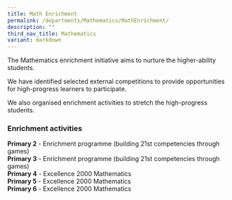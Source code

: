 ```yaml
---
title: Math Enrichment
permalink: /departments/Mathematics/MathEnrichment/
description: ""
third_nav_title: Mathematics
variant: markdown
---
```

The Mathematics enrichment initiative aims to nurture the higher-ability students.

We have identified selected external competitions to provide opportunities for high-progress learners to participate.  

We also organised enrichment activities to stretch the high-progress students.


### Enrichment activities

**Primary 2**&nbsp;- Enrichment programme (building 21st competencies through games) <br>
**Primary 3**&nbsp;- Enrichment programme (building 21st competencies through games) <br>
**Primary 4**&nbsp;- Excellence 2000 Mathematics <br>
**Primary 5**&nbsp;- Excellence 2000 Mathematics <br>
**Primary 6**&nbsp;- Excellence 2000 Mathematics